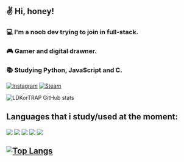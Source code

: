 ## ✌️ Hi, honey!
### 💻 I'm a noob dev trying to join in full-stack.
### 🎮 Gamer and digital drawner.
### 📚 Studying Python, JavaScript and C.

[![Instagram](https://img.shields.io/badge/Instagram-E4405F?style=for-the-badge&logo=instagram&logoColor=white)](https://www.instagram.com/rhide_italo/)
[![Steam](https://img.shields.io/badge/Steam-000000?style=for-the-badge&logo=steam&logoColor=white)](https://steamcommunity.com/profiles/76561198849398018/)

![LDKorTRAP GitHub stats](https://github-readme-stats.vercel.app/api?username=LDKorTRAP&show_icons=true&theme=tokyonight)

## Languages that i study/used at the moment:

<div>
  <img align="center" src="https://img.shields.io/badge/C-00599C?style=for-the-badge&logo=c&logoColor=white" />
  <img align="center" src="https://img.shields.io/badge/JavaScript-323330?style=for-the-badge&logo=javascript&logoColor=F7DF1E" />
  <img align="center" src="https://img.shields.io/badge/Python-3776AB?style=for-the-badge&logo=python&logoColor=white" />
  <img align="center" src="https://img.shields.io/badge/CSS-239120?&style=for-the-badge&logo=css3&logoColor=white" />
  <img align="center" src="https://img.shields.io/badge/HTML5-E34F26?style=for-the-badge&logo=html5&logoColor=white" />
</div>

## [![Top Langs](https://github-readme-stats.vercel.app/api/top-langs/?username=LDKorTRAP&layout=donut)](https://github.com/anuraghazra/github-readme-stats)
